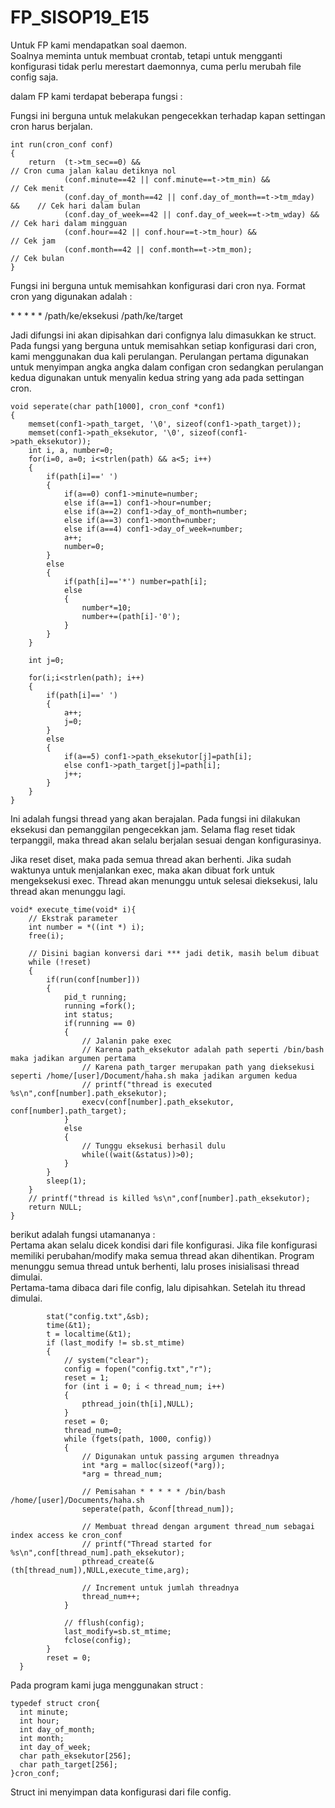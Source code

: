 # FP_SISOP19_E15
Untuk FP kami mendapatkan soal daemon.  
Soalnya meminta untuk membuat crontab, tetapi untuk mengganti konfigurasi tidak perlu merestart daemonnya, cuma perlu merubah file config saja.  

dalam FP kami terdapat beberapa fungsi :  

Fungsi ini berguna untuk melakukan pengecekkan terhadap kapan settingan cron harus berjalan.

```
int run(cron_conf conf)
{
    return  (t->tm_sec==0) &&                                              // Cron cuma jalan kalau detiknya nol
            (conf.minute==42 || conf.minute==t->tm_min) &&                 // Cek menit
            (conf.day_of_month==42 || conf.day_of_month==t->tm_mday) &&    // Cek hari dalam bulan
            (conf.day_of_week==42 || conf.day_of_week==t->tm_wday) &&      // Cek hari dalam mingguan
            (conf.hour==42 || conf.hour==t->tm_hour) &&                    // Cek jam
            (conf.month==42 || conf.month==t->tm_mon);                     // Cek bulan
}
```


Fungsi ini berguna untuk memisahkan konfigurasi dari cron nya.
Format cron yang digunakan adalah :    
  
\* \* \* \* \* /path/ke/eksekusi /path/ke/target

Jadi difungsi ini akan dipisahkan dari confignya lalu dimasukkan ke struct. Pada fungsi yang berguna untuk memisahkan setiap konfigurasi dari cron, kami menggunakan dua kali perulangan. Perulangan pertama digunakan untuk menyimpan angka angka dalam configan cron sedangkan perulangan kedua digunakan untuk menyalin kedua string yang ada pada settingan cron.
```
void seperate(char path[1000], cron_conf *conf1)
{
    memset(conf1->path_target, '\0', sizeof(conf1->path_target));
    memset(conf1->path_eksekutor, '\0', sizeof(conf1->path_eksekutor));
    int i, a, number=0;
    for(i=0, a=0; i<strlen(path) && a<5; i++)
    {
        if(path[i]==' ')
        {
            if(a==0) conf1->minute=number;
            else if(a==1) conf1->hour=number;
            else if(a==2) conf1->day_of_month=number;
            else if(a==3) conf1->month=number;
            else if(a==4) conf1->day_of_week=number;
            a++;
            number=0;
        }
        else
        {
            if(path[i]=='*') number=path[i];
            else
            {
                number*=10;
                number+=(path[i]-'0');
            }
        }
    } 

    int j=0;

    for(i;i<strlen(path); i++)
    {
        if(path[i]==' ')
        {
            a++;
            j=0;
        }
        else
        {
            if(a==5) conf1->path_eksekutor[j]=path[i];
            else conf1->path_target[j]=path[i];
            j++;
        }
    }    
}
```

Ini adalah fungsi thread yang akan berajalan. Pada fungsi ini dilakukan eksekusi dan pemanggilan pengecekkan jam. Selama flag reset tidak terpanggil, maka thread akan selalu berjalan sesuai dengan konfigurasinya.

Jika reset diset, maka pada semua thread akan  berhenti.
Jika sudah waktunya untuk menjalankan exec, maka akan dibuat fork untuk mengeksekusi exec. Thread akan menunggu untuk selesai dieksekusi, lalu thread akan menunggu lagi.

```
void* execute_time(void* i){
    // Ekstrak parameter
    int number = *((int *) i);
    free(i);
    
    // Disini bagian konversi dari *** jadi detik, masih belum dibuat
    while (!reset)
    {
        if(run(conf[number]))
        {
            pid_t running;
            running =fork();
            int status;
            if(running == 0)
            {
                // Jalanin pake exec
                // Karena path_eksekutor adalah path seperti /bin/bash maka jadikan argumen pertama
                // Karena path_targer merupakan path yang dieksekusi seperti /home/[user]/Document/haha.sh maka jadikan argumen kedua
                // printf("thread is executed %s\n",conf[number].path_eksekutor);
                execv(conf[number].path_eksekutor, conf[number].path_target);
            }
            else
            {
                // Tunggu eksekusi berhasil dulu
                while((wait(&status))>0);
            }
        }
        sleep(1);
    }
    // printf("thread is killed %s\n",conf[number].path_eksekutor);
    return NULL;
}
```

berikut adalah fungsi utamananya :  
Pertama akan selalu dicek kondisi dari file konfigurasi. Jika file konfigurasi memiliki perubahan/modify maka semua thread akan dihentikan. Program menunggu semua thread untuk berhenti, lalu proses inisialisasi thread dimulai.  
Pertama-tama dibaca dari file config, lalu dipisahkan.
Setelah itu thread dimulai.

```
        stat("config.txt",&sb);
        time(&t1);
        t = localtime(&t1);
        if (last_modify != sb.st_mtime)
        {
            // system("clear");
            config = fopen("config.txt","r");
            reset = 1;
            for (int i = 0; i < thread_num; i++)
            {
                pthread_join(th[i],NULL);
            }
            reset = 0;
            thread_num=0;
            while (fgets(path, 1000, config))
            {
                // Digunakan untuk passing argumen threadnya
                int *arg = malloc(sizeof(*arg));
                *arg = thread_num;

                // Pemisahan * * * * * /bin/bash /home/[user]/Documents/haha.sh
                seperate(path, &conf[thread_num]);
                
                // Membuat thread dengan argument thread_num sebagai index access ke cron_conf
                // printf("Thread started for %s\n",conf[thread_num].path_eksekutor);
                pthread_create(&(th[thread_num]),NULL,execute_time,arg);
                
                // Increment untuk jumlah threadnya
                thread_num++;
            }
            
            // fflush(config);
            last_modify=sb.st_mtime;
            fclose(config);
        }
        reset = 0;
  }
  ```

  Pada program kami juga menggunakan struct :  
  ```
  typedef struct cron{
    int minute;
    int hour;
    int day_of_month;
    int month;
    int day_of_week;
    char path_eksekutor[256];
    char path_target[256];
}cron_conf;
```
Struct ini menyimpan data konfigurasi dari file config.
